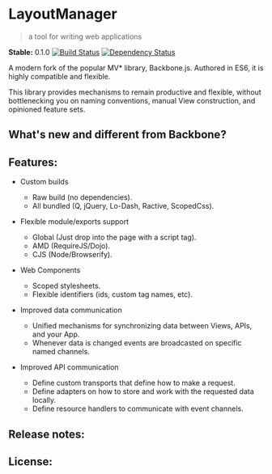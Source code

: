 LayoutManager
=============

> a tool for writing web applications

**Stable:** 0.1.0 [![Build
Status](https://travis-ci.org/webapp/library.png)](https://travis-ci.org/webapp/library)
[![Dependency
Status](https://gemnasium.com/webapp/library.png)](https://gemnasium.com/webapp/library)

A modern fork of the popular MV\* library, Backbone.js.  Authored in ES6, it is
highly compatible and flexible.

This library provides mechanisms to remain productive and flexible, without
bottlenecking you on naming conventions, manual View construction, and
opinioned feature sets.

## What's new and different from Backbone? ##

## Features: ##

* Custom builds
  - Raw build (no dependencies).
  - All bundled (Q, jQuery, Lo-Dash, Ractive, ScopedCss).

* Flexible module/exports support
  - Global (Just drop into the page with a script tag).
  - AMD (RequireJS/Dojo).
  - CJS (Node/Browserify).

* Web Components
  - Scoped stylesheets.
  - Flexible identifiers (ids, custom tag names, etc).

* Improved data communication
  - Unified mechanisms for synchronizing data between Views, APIs, and your
    App.
  - Whenever data is changed events are broadcasted on specific named channels.

* Improved API communication
  - Define custom transports that define how to make a request.
  - Define adapters on how to store and work with the requested data locally.
  - Define resource handlers to communicate with event channels.

## Release notes: ##

## License: ##
